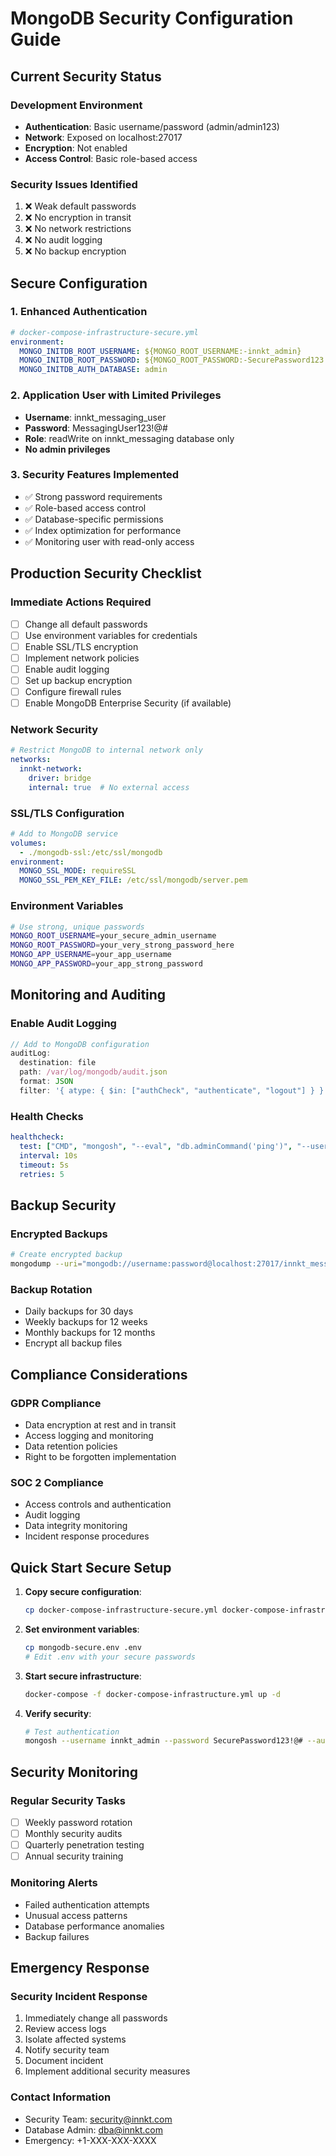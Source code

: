 # MongoDB Security Configuration Guide

## Current Security Status

### Development Environment
- **Authentication**: Basic username/password (admin/admin123)
- **Network**: Exposed on localhost:27017
- **Encryption**: Not enabled
- **Access Control**: Basic role-based access

### Security Issues Identified
1. ❌ Weak default passwords
2. ❌ No encryption in transit
3. ❌ No network restrictions
4. ❌ No audit logging
5. ❌ No backup encryption

## Secure Configuration

### 1. Enhanced Authentication
```yaml
# docker-compose-infrastructure-secure.yml
environment:
  MONGO_INITDB_ROOT_USERNAME: ${MONGO_ROOT_USERNAME:-innkt_admin}
  MONGO_INITDB_ROOT_PASSWORD: ${MONGO_ROOT_PASSWORD:-SecurePassword123!@#}
  MONGO_INITDB_AUTH_DATABASE: admin
```

### 2. Application User with Limited Privileges
- **Username**: innkt_messaging_user
- **Password**: MessagingUser123!@#
- **Role**: readWrite on innkt_messaging database only
- **No admin privileges**

### 3. Security Features Implemented
- ✅ Strong password requirements
- ✅ Role-based access control
- ✅ Database-specific permissions
- ✅ Index optimization for performance
- ✅ Monitoring user with read-only access

## Production Security Checklist

### Immediate Actions Required
- [ ] Change all default passwords
- [ ] Use environment variables for credentials
- [ ] Enable SSL/TLS encryption
- [ ] Implement network policies
- [ ] Enable audit logging
- [ ] Set up backup encryption
- [ ] Configure firewall rules
- [ ] Enable MongoDB Enterprise Security (if available)

### Network Security
```yaml
# Restrict MongoDB to internal network only
networks:
  innkt-network:
    driver: bridge
    internal: true  # No external access
```

### SSL/TLS Configuration
```yaml
# Add to MongoDB service
volumes:
  - ./mongodb-ssl:/etc/ssl/mongodb
environment:
  MONGO_SSL_MODE: requireSSL
  MONGO_SSL_PEM_KEY_FILE: /etc/ssl/mongodb/server.pem
```

### Environment Variables
```bash
# Use strong, unique passwords
MONGO_ROOT_USERNAME=your_secure_admin_username
MONGO_ROOT_PASSWORD=your_very_strong_password_here
MONGO_APP_USERNAME=your_app_username
MONGO_APP_PASSWORD=your_app_strong_password
```

## Monitoring and Auditing

### Enable Audit Logging
```javascript
// Add to MongoDB configuration
auditLog:
  destination: file
  path: /var/log/mongodb/audit.json
  format: JSON
  filter: '{ atype: { $in: ["authCheck", "authenticate", "logout"] } }'
```

### Health Checks
```yaml
healthcheck:
  test: ["CMD", "mongosh", "--eval", "db.adminCommand('ping')", "--username", "${MONGO_ROOT_USERNAME}", "--password", "${MONGO_ROOT_PASSWORD}", "--authenticationDatabase", "admin"]
  interval: 10s
  timeout: 5s
  retries: 5
```

## Backup Security

### Encrypted Backups
```bash
# Create encrypted backup
mongodump --uri="mongodb://username:password@localhost:27017/innkt_messaging" --gzip --archive=backup.gz --ssl
```

### Backup Rotation
- Daily backups for 30 days
- Weekly backups for 12 weeks
- Monthly backups for 12 months
- Encrypt all backup files

## Compliance Considerations

### GDPR Compliance
- Data encryption at rest and in transit
- Access logging and monitoring
- Data retention policies
- Right to be forgotten implementation

### SOC 2 Compliance
- Access controls and authentication
- Audit logging
- Data integrity monitoring
- Incident response procedures

## Quick Start Secure Setup

1. **Copy secure configuration**:
   ```bash
   cp docker-compose-infrastructure-secure.yml docker-compose-infrastructure.yml
   ```

2. **Set environment variables**:
   ```bash
   cp mongodb-secure.env .env
   # Edit .env with your secure passwords
   ```

3. **Start secure infrastructure**:
   ```bash
   docker-compose -f docker-compose-infrastructure.yml up -d
   ```

4. **Verify security**:
   ```bash
   # Test authentication
   mongosh --username innkt_admin --password SecurePassword123!@# --authenticationDatabase admin
   ```

## Security Monitoring

### Regular Security Tasks
- [ ] Weekly password rotation
- [ ] Monthly security audits
- [ ] Quarterly penetration testing
- [ ] Annual security training

### Monitoring Alerts
- Failed authentication attempts
- Unusual access patterns
- Database performance anomalies
- Backup failures

## Emergency Response

### Security Incident Response
1. Immediately change all passwords
2. Review access logs
3. Isolate affected systems
4. Notify security team
5. Document incident
6. Implement additional security measures

### Contact Information
- Security Team: security@innkt.com
- Database Admin: dba@innkt.com
- Emergency: +1-XXX-XXX-XXXX
